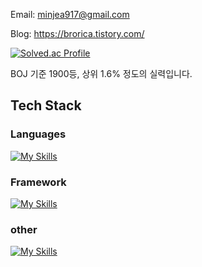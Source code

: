 Email: minjea917@gmail.com

Blog: https://brorica.tistory.com/

[![Solved.ac Profile](http://mazassumnida.wtf/api/generate_badge?boj=minjea917)](https://solved.ac/minjea917)

BOJ 기준 1900등, 상위 1.6% 정도의 실력입니다.

## Tech Stack
### Languages
[![My Skills](https://skillicons.dev/icons?i=java)](https://skillicons.dev)
### Framework
[![My Skills](https://skillicons.dev/icons?i=spring)](https://skillicons.dev)
### other
[![My Skills](https://skillicons.dev/icons?i=mysql,postgres,git,docker)](https://skillicons.dev)
